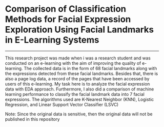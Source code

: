 # Comparison of Classification Methods for Facial Expression Exploration Using Facial Landmarks in E-Learning Systems

---

This research project was made when i was a research student and was conducted on an e-learning with the aim of improving the quality of e-learning. The collected data is in the form of 68 facial landmarks along with the expressions detected from these facial landmarks. Besides that, there is also a page log data, a record of the pages that have been accessed by users of this e-learning. My task here is to analyze the facial expression data with EDA approach. Furthermore, I also did a comparison of machine learning performance to classify the facial landmark data into 7 facial expressions. The algorithms used are K-Nearest Neighbor (KNN), Logistic Regression, and Linear Support Vector Classifier (LSVC)

Note: Since the original data is sensitive, then the original data will not be published in this repository
